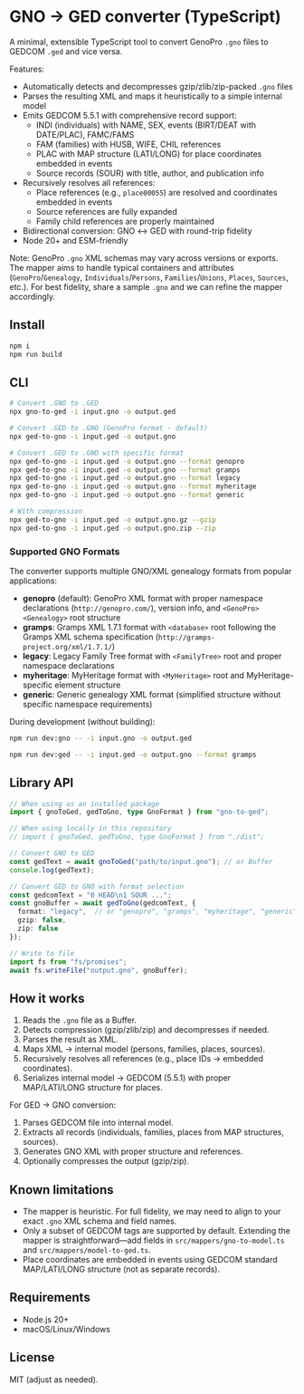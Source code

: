 # GNO → GED converter (TypeScript)

A minimal, extensible TypeScript tool to convert GenoPro `.gno` files to GEDCOM `.ged` and vice versa.

Features:

- Automatically detects and decompresses gzip/zlib/zip-packed `.gno` files
- Parses the resulting XML and maps it heuristically to a simple internal model
- Emits GEDCOM 5.5.1 with comprehensive record support:
  - INDI (individuals) with NAME, SEX, events (BIRT/DEAT with DATE/PLAC), FAMC/FAMS
  - FAM (families) with HUSB, WIFE, CHIL references
  - PLAC with MAP structure (LATI/LONG) for place coordinates embedded in events
  - Source records (SOUR) with title, author, and publication info
- Recursively resolves all references:
  - Place references (e.g., `place00055`) are resolved and coordinates embedded in events
  - Source references are fully expanded
  - Family child references are properly maintained
- Bidirectional conversion: GNO ↔ GED with round-trip fidelity
- Node 20+ and ESM-friendly

Note: GenoPro `.gno` XML schemas may vary across versions or exports. The mapper aims to handle typical containers and attributes (`GenoPro`/`Genealogy`, `Individuals`/`Persons`, `Families`/`Unions`, `Places`, `Sources`, etc.). For best fidelity, share a sample `.gno` and we can refine the mapper accordingly.

## Install

```bash
npm i
npm run build
```

## CLI

```bash
# Convert .GNO to .GED
npx gno-to-ged -i input.gno -o output.ged

# Convert .GED to .GNO (GenoPro format - default)
npx ged-to-gno -i input.ged -o output.gno

# Convert .GED to .GNO with specific format
npx ged-to-gno -i input.ged -o output.gno --format genopro
npx ged-to-gno -i input.ged -o output.gno --format gramps
npx ged-to-gno -i input.ged -o output.gno --format legacy
npx ged-to-gno -i input.ged -o output.gno --format myheritage
npx ged-to-gno -i input.ged -o output.gno --format generic

# With compression
npx ged-to-gno -i input.ged -o output.gno.gz --gzip
npx ged-to-gno -i input.ged -o output.gno.zip --zip
```

### Supported GNO Formats

The converter supports multiple GNO/XML genealogy formats from popular applications:

- **genopro** (default): GenoPro XML format with proper namespace declarations (`http://genopro.com/`), version info, and `<GenoPro><Genealogy>` root structure
- **gramps**: Gramps XML 1.7.1 format with `<database>` root following the Gramps XML schema specification (`http://gramps-project.org/xml/1.7.1/`)
- **legacy**: Legacy Family Tree format with `<FamilyTree>` root and proper namespace declarations
- **myheritage**: MyHeritage format with `<MyHeritage>` root and MyHeritage-specific element structure
- **generic**: Generic genealogy XML format (simplified structure without specific namespace requirements)

During development (without building):

```bash
npm run dev:gno -- -i input.gno -o output.ged

npm run dev:ged -- -i input.ged -o output.gno --format gramps
```

## Library API

```ts
// When using as an installed package
import { gnoToGed, gedToGno, type GnoFormat } from "gno-to-ged";

// When using locally in this repository
// import { gnoToGed, gedToGno, type GnoFormat } from "./dist";

// Convert GNO to GED
const gedText = await gnoToGed("path/to/input.gno"); // or Buffer
console.log(gedText);

// Convert GED to GNO with format selection
const gedcomText = "0 HEAD\n1 SOUR ...";
const gnoBuffer = await gedToGno(gedcomText, { 
  format: "legacy",  // or "genopro", "gramps", "myheritage", "generic"
  gzip: false,
  zip: false
});

// Write to file
import fs from "fs/promises";
await fs.writeFile("output.gno", gnoBuffer);
```

## How it works

1. Reads the `.gno` file as a Buffer.
2. Detects compression (gzip/zlib/zip) and decompresses if needed.
3. Parses the result as XML.
4. Maps XML → internal model (persons, families, places, sources).
5. Recursively resolves all references (e.g., place IDs → embedded coordinates).
6. Serializes internal model → GEDCOM (5.5.1) with proper MAP/LATI/LONG structure for places.

For GED → GNO conversion:

1. Parses GEDCOM file into internal model.
2. Extracts all records (individuals, families, places from MAP structures, sources).
3. Generates GNO XML with proper structure and references.
4. Optionally compresses the output (gzip/zip).

## Known limitations

- The mapper is heuristic. For full fidelity, we may need to align to your exact `.gno` XML schema and field names.
- Only a subset of GEDCOM tags are supported by default. Extending the mapper is straightforward—add fields in `src/mappers/gno-to-model.ts` and `src/mappers/model-to-ged.ts`.
- Place coordinates are embedded in events using GEDCOM standard MAP/LATI/LONG structure (not as separate records).

## Requirements

- Node.js 20+
- macOS/Linux/Windows

## License

MIT (adjust as needed).
